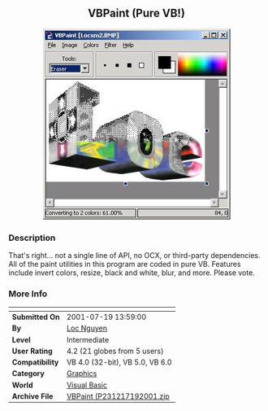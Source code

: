 ﻿<div align="center">

## VBPaint \(Pure VB\!\)

<img src="PIC200171924625785.jpg">
</div>

### Description

That's right... not a single line of API, no OCX, or third-party dependencies. All of the paint utilities in this program are coded in pure VB. Features include invert colors, resize, black and white, blur, and more. Please vote.
 
### More Info
 


<span>             |<span>
---                |---
**Submitted On**   |2001-07-19 13:59:00
**By**             |[Loc Nguyen](https://github.com/Planet-Source-Code/PSCIndex/blob/master/ByAuthor/loc-nguyen.md)
**Level**          |Intermediate
**User Rating**    |4.2 (21 globes from 5 users)
**Compatibility**  |VB 4\.0 \(32\-bit\), VB 5\.0, VB 6\.0
**Category**       |[Graphics](https://github.com/Planet-Source-Code/PSCIndex/blob/master/ByCategory/graphics__1-46.md)
**World**          |[Visual Basic](https://github.com/Planet-Source-Code/PSCIndex/blob/master/ByWorld/visual-basic.md)
**Archive File**   |[VBPaint \(P231217192001\.zip](https://github.com/Planet-Source-Code/loc-nguyen-vbpaint-pure-vb__1-25055/archive/master.zip)








